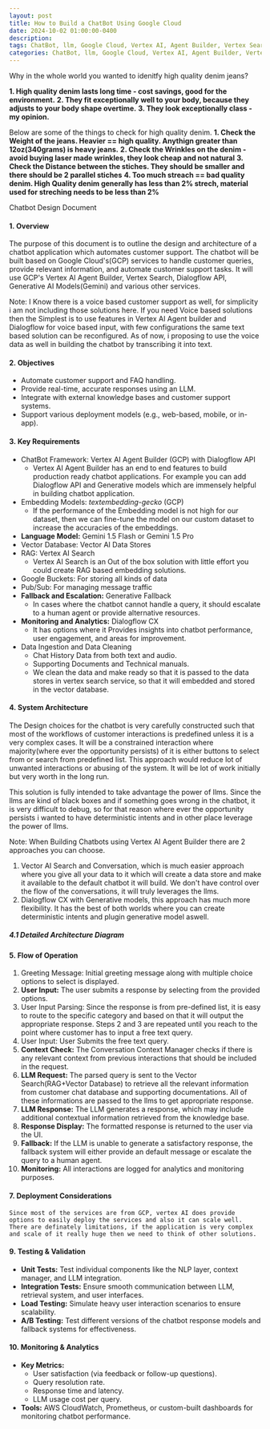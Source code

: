 ```yaml
---
layout: post
title: How to Build a ChatBot Using Google Cloud
date: 2024-10-02 01:00:00-0400
description: 
tags: ChatBot, llm, Google Cloud, Vertex AI, Agent Builder, Vertex Search
categories: ChatBot, llm, Google Cloud, Vertex AI, Agent Builder, Vertex Search   
---
```


Why in the whole world you wanted to idenitfy high quality denim jeans?  

**1. High quality denim lasts long time - cost savings, good for the environment.** 
**2. They fit exceptionally well to your body, because they adjusts to your body shape overtime.**
**3. They look exceptionally class - my opinion.**


 Below are some of the things to check for high quality denim.
 **1. Check the Weight of the jeans. Heavier == high quality. Anythign greater than 12oz(340grams) is heavy jeans.**
 **2. Check the Wrinkles on the denim - avoid buying laser made wrinkles, they look cheap and not natural**
 **3. Check the Distance between the stiches. They should be smaller and there should be 2 parallel stiches**
 **4. Too much streach == bad quality denim. High Quality denim generally has less than 2% strech, material used for streching needs to be less than 2%**

 Chatbot Design Document

#### 1. **Overview**

The purpose of this document is to outline the design and architecture of a chatbot application which automates customer support. The chatbot will be built based on Google Cloud's(GCP) services to handle customer queries, provide relevant information, and automate customer support tasks. It will use GCP's Vertex AI Agent Builder, Vertex Search, Dialogflow API, Generative AI Models(Gemini) and  various other services. 

Note: I Know there is a voice based customer support as well, for simplicity i am not including those solutions here. If you need Voice based solutions then the Simplest is to use features in Vertex AI Agent builder and Dialogflow for voice based input, with few configurations the same text based solution can be reconfigured. As of now, i proposing to use the voice data as well in building the chatbot by transcribing it into text. 

#### 2. **Objectives**

- Automate customer support and FAQ handling.
- Provide real-time, accurate responses using an LLM.
- Integrate with external knowledge bases and customer support systems.
- Support various deployment models (e.g., web-based, mobile, or in-app).

#### 3. **Key Requirements**

- ChatBot Framework: Vertex AI Agent Builder (GCP) with Dialogflow API
	- Vertex AI Agent Builder has an end to end features to build production ready chatbot applications. For example you can add Dialogflow API and Generative models which are immensely helpful in building chatbot application.  
- Embedding Models: _textembedding-gecko_ (GCP)
	- If the performance of the Embedding model is not high for our dataset, then we can fine-tune the model on our custom dataset to increase the accuracies of the embeddings. 
- **Language Model:** Gemini 1.5 Flash or Gemini 1.5 Pro
- Vector Database: Vector AI Data Stores
- RAG: Vertex AI  Search
	- Vertex AI Search is an Out of the box solution with little effort you could create RAG based embedding solutions. 
- Google Buckets: For storing all kinds of data
- Pub/Sub: For managing message traffic
- **Fallback and Escalation:** Generative Fallback 
	- In cases where the chatbot cannot handle a query, it should escalate to a human agent or provide alternative resources.
- **Monitoring and Analytics:** Dialogflow CX 
	- It has options where it Provides insights into chatbot performance, user engagement, and areas for improvement.
- Data Ingestion and Data Cleaning
	- Chat History Data from both text and audio.
	- Supporting Documents and Technical manuals. 
	- We clean the data and make ready so that it is passed to the data stores in vertex search service, so that it will embedded and stored in the vector database. 
	

#### 4. **System Architecture**

The Design choices for the chatbot is very carefully constructed such that most of the workflows of customer interactions is predefined unless it is a very complex cases. It will be a constrained interaction where majority(where ever the opportunity persists) of it is either buttons to select from or search from predefined list. This approach would reduce lot of unwanted interactions or abusing of the system. It will be lot of work initially but very worth in the long run.

This solution is fully intended to take advantage the power of llms. Since the llms are kind of black boxes and if something goes wrong in the chatbot, it is very difficult to debug, so for that reason where ever the opportunity persists i wanted to have deterministic intents and in other place leverage the power of llms. 

Note:
When Building Chatbots using Vertex AI Agent Builder there are 2 approaches you can choose. 
1. Vector AI Search and Conversation, which is much easier approach where you give all your data to it which will create a data store and make it available to the default chatbot it will build. We don't have control over the flow of the conversations, it will truly leverages the llms. 
2. Dialogflow CX with Generative models, this approach has much more flexibility. It has the best of both worlds where you can create deterministic intents and plugin generative model aswell. 

##### 4.1 **Detailed Architecture Diagram**



    

#### 5. **Flow of Operation**

1. Greeting Message: Initial greeting message along with multiple choice options to select is displayed. 
2. **User Input:** The user submits a response by selecting from the provided options.
3. User Input Parsing: Since the response is from pre-defined list, it is easy to route to the specific category and based on that it will output the appropriate response. Steps 2 and 3 are repeated until you reach to the point where customer has to input a free text query.
4. User Input: User Submits the free text query. 
5. **Context Check:** The Conversation Context Manager checks if there is any relevant context from previous interactions that should be included in the request.
6. **LLM Request:** The parsed query is sent to the Vector Search(RAG+Vector Database) to retrieve all the relevant information from customer chat database and supporting documentations. All of these informations are passed to the llms to get appropriate response. 
7. **LLM Response:** The LLM generates a response, which may include additional contextual information retrieved from the knowledge base.
8. **Response Display:** The formatted response is returned to the user via the UI.
9. **Fallback:** If the LLM is unable to generate a satisfactory response, the fallback system will either provide an default message or escalate the query to a human agent.
10. **Monitoring:** All interactions are logged for analytics and monitoring purposes.

#### 7. **Deployment Considerations**

	Since most of the services are from GCP, vertex AI does provide options to easily deploy the services and also it can scale well. There are definately limitations, if the application is very complex and scale of it really huge then we need to think of other solutions. 


#### 9. **Testing & Validation**

- **Unit Tests:** Test individual components like the NLP layer, context manager, and LLM integration.
- **Integration Tests:** Ensure smooth communication between LLM, retrieval system, and user interfaces.
- **Load Testing:** Simulate heavy user interaction scenarios to ensure scalability.
- **A/B Testing:** Test different versions of the chatbot response models and fallback systems for effectiveness.

#### 10. **Monitoring & Analytics**

- **Key Metrics:**
    - User satisfaction (via feedback or follow-up questions).
    - Query resolution rate.
    - Response time and latency.
    - LLM usage cost per query.
- **Tools:** AWS CloudWatch, Prometheus, or custom-built dashboards for monitoring chatbot performance.





